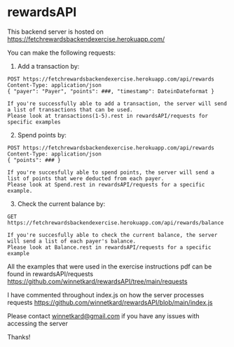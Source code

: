 # rewardsAPI


This backend server is hosted on https://fetchrewardsbackendexercise.herokuapp.com/

You can make the following requests:

  1. Add a transaction by:
  
    POST https://fetchrewardsbackendexercise.herokuapp.com/api/rewards
    Content-Type: application/json
    { "payer": "Payer", "points": ###, "timestamp": DateinDateformat }
    
    If you're successfully able to add a transaction, the server will send a list of transactions that can be used.
    Please look at transactions(1-5).rest in rewardsAPI/requests for specific examples
   
  2. Spend points by:
  
    POST https://fetchrewardsbackendexercise.herokuapp.com/api/rewards
    Content-Type: application/json
    { "points": ### }
    
    If you're succesfully able to spend points, the server will send a list of points that were deducted from each payer. 
    Please look at Spend.rest in rewardsAPI/requests for a specific example. 
    
  3. Check the current balance by:
  
    GET https://fetchrewardsbackendexercise.herokuapp.com/api/rewards/balance
    
    If you're succesfully able to check the current balance, the server will send a list of each payer's balance.
    Please look at Balance.rest in rewardsAPI/requests for a specific example
    
All the examples that were used in the exercise instructions pdf can be found in rewardsAPI/requests https://github.com/winnetkard/rewardsAPI/tree/main/requests

I have commented throughout index.js on how the server processes requests https://github.com/winnetkard/rewardsAPI/blob/main/index.js 

Please contact winnetkard@gmail.com if you have any issues with accessing the server

Thanks!
